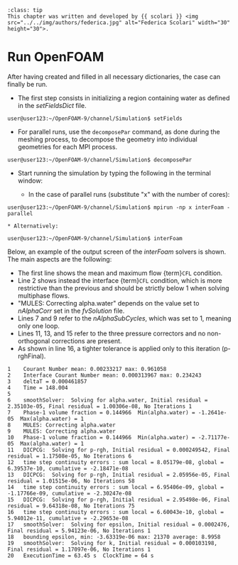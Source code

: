 ```{admonition} Contributor
:class: tip
This chapter was written and developed by {{ scolari }} <img src="../../img/authors/federica.jpg" alt="Federica Scolari" width="30" height="30">.
```

# Run OpenFOAM

After having created and filled in all necessary dictionaries, the case can finally be run. 

* The first step consists in initializing a region containing water as defined in the *setFieldsDict* file.

```
user@user123:~/OpenFOAM-9/channel/Simulation$ setFields
```

* For parallel runs, use the `decomposePar` command, as done during the meshing process, to decompose the geometry into individual geometries for each MPI process.

```
user@user123:~/OpenFOAM-9/channel/Simulation$ decomposePar

```

* Start running the simulation by typing the following in the terminal window:

    * In the case of parallel runs (substitute "x" with the number of cores):

```
user@user123:~/OpenFOAM-9/channel/Simulation$ mpirun -np x interFoam -parallel
```

    * Alternatively:

```
user@user123:~/OpenFOAM-9/channel/Simulation$ interFoam
```

Below, an example of the output screen of the *interFoam* solvers is shown. The main aspects are the following:

* The first line shows the mean and maximum flow {term}`CFL` condition.
* Line 2 shows instead the interface {term}`CFL` condition, which is more restrictive than the previous and should be strictly below 1 when solving multiphase flows.
* "MULES: Correcting alpha.water" depends on the value set to *nAlphaCorr* set in the *fvSolution* file.
* Lines 7 and 9 refer to the *nAlphaSubCycles*, which was set to 1, meaning only one loop.
* Lines 11, 13, and 15 refer to the three pressure correctors and no non-orthogonal corrections are present.
* As shown in line 16, a tighter tolerance is applied only to this iteration (p-rghFinal).
  
```
1    Courant Number mean: 0.00233217 max: 0.961058
2    Interface Courant Number mean: 0.000313967 max: 0.234243
3    deltaT = 0.000461857
4    Time = 148.004
5 
6    smoothSolver:  Solving for alpha.water, Initial residual = 2.35103e-05, Final residual = 1.00306e-08, No Iterations 1
7    Phase-1 volume fraction = 0.144966  Min(alpha.water) = -1.2641e-05  Max(alpha.water) = 1
8    MULES: Correcting alpha.water
9    MULES: Correcting alpha.water
10   Phase-1 volume fraction = 0.144966  Min(alpha.water) = -2.71177e-05  Max(alpha.water) = 1
11   DICPCG:  Solving for p-rgh, Initial residual = 0.000249542, Final residual = 1.17508e-05, No Iterations 6
12   time step continuity errors : sum local = 8.05179e-08, global = 6.39537e-10, cumulative = -2.18471e-08
13   DICPCG:  Solving for p-rgh, Initial residual = 2.05956e-05, Final residual = 1.01515e-06, No Iterations 58
14   time step continuity errors : sum local = 6.95406e-09, global = -1.17766e-09, cumulative = -2.30247e-08
15   DICPCG:  Solving for p-rgh, Initial residual = 2.95498e-06, Final residual = 9.64318e-08, No Iterations 75
16   time step continuity errors : sum local = 6.60043e-10, global = 5.94012e-11, cumulative = -2.29653e-08
17   smoothSolver:  Solving for epsilon, Initial residual = 0.0002476, Final residual = 5.94123e-06, No Iterations 1
18   bounding epsilon, min: -3.63319e-06 max: 21370 average: 8.9958
19   smoothSolver:  Solving for k, Initial residual = 0.000103198, Final residual = 1.17097e-06, No Iterations 1
20   ExecutionTime = 63.45 s  ClockTime = 64 s
```

